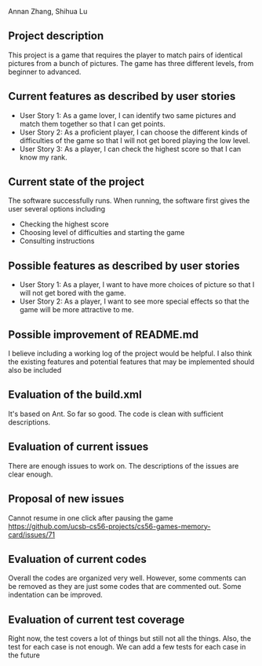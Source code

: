 Annan Zhang, Shihua Lu

## Project description
This project is a game that requires the player to match pairs of identical pictures from a bunch of pictures. The game has three different levels, from beginner to advanced.

## Current features as described by user stories 
- User Story 1: As a game lover, I can identify two same pictures and match them together so that I can get points.
- User Story 2: As a proficient player, I can choose the different kinds of difficulties of the game so that I will not get bored playing the low level.
- User Story 3: As a player, I can check the highest score so that I can know my rank.

## Current state of the project
The software successfully runs. When running, the software first gives the user several options including
   - Checking the highest score
   - Choosing level of difficulties and starting the game
   - Consulting instructions

## Possible features as described by user stories
- User Story 1: As a player, I want to have more choices of picture so that I will not get bored with the game.
- User Story 2: As a player, I want to see more special effects so that the game will be more attractive to me.

## Possible improvement of README.md
I believe including a working log of the project would be helpful. I also think the existing features and potential features that may be implemented should also be included

## Evaluation of the build.xml
It's based on Ant. So far so good. The code is clean with sufficient descriptions.

## Evaluation of current issues
There are enough issues to work on. The descriptions of the issues are clear enough.

## Proposal of new issues
Cannot resume in one click after pausing the game https://github.com/ucsb-cs56-projects/cs56-games-memory-card/issues/71

## Evaluation of current codes
Overall the codes are organized very well. However, some comments can be removed as they are just some codes that are commented out. Some indentation can be improved.

## Evaluation of current test coverage
Right now, the test covers a lot of things but still not all the things. Also, the test for each case is not enough. We can add a few tests for each case in the future
